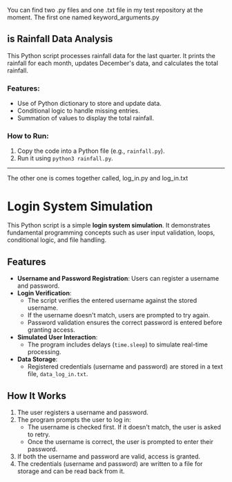 You can find two .py files and one .txt file in my test repository at the moment.
The first one named keyword_arguments.py
## is Rainfall Data Analysis
This Python script processes rainfall data for the last quarter. It prints the rainfall for each month, updates December's data, and calculates the total rainfall.

### Features:
- Use of Python dictionary to store and update data.
- Conditional logic to handle missing entries.
- Summation of values to display the total rainfall.

### How to Run:
1. Copy the code into a Python file (e.g., `rainfall.py`).
2. Run it using `python3 rainfall.py`.

______________________________________________________________________________________________________________________________________________________________________________________________

The other one is comes together called, log_in.py and log_in.txt

# Login System Simulation

This Python script is a simple **login system simulation**. It demonstrates fundamental programming concepts such as user input validation, loops, conditional logic, and file handling.

## Features
- **Username and Password Registration**: Users can register a username and password.
- **Login Verification**:
  - The script verifies the entered username against the stored username.
  - If the username doesn't match, users are prompted to try again.
  - Password validation ensures the correct password is entered before granting access.
- **Simulated User Interaction**: 
  - The program includes delays (`time.sleep`) to simulate real-time processing.
- **Data Storage**: 
  - Registered credentials (username and password) are stored in a text file, `data_log_in.txt`.

## How It Works
1. The user registers a username and password.
2. The program prompts the user to log in:
   - The username is checked first. If it doesn't match, the user is asked to retry.
   - Once the username is correct, the user is prompted to enter their password.
3. If both the username and password are valid, access is granted.
4. The credentials (username and password) are written to a file for storage and can be read back from it.
